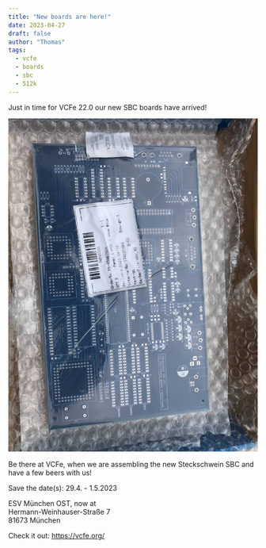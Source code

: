 ```yaml
---
title: "New boards are here!"
date: 2023-04-27
draft: false
author: "Thomas"
tags:
  - vcfe
  - boards
  - sbc
  - 512k
---
```


Just in time for VCFe 22.0 our new SBC boards have arrived!

![](images/boards_from_jlcpcb.jpg "New Boards")

Be there at VCFe, when we are assembling the new Steckschwein SBC and have a few beers with us!

Save the date(s): 29.4. - 1.5.2023

ESV München OST, now at \
Hermann-Weinhauser-Straße 7 \
81673 München 

Check it out: https://vcfe.org/